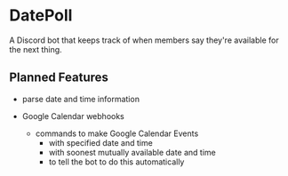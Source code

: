 # DatePoll
A Discord bot that keeps track of when members say 
they're available for the next thing.

## Planned Features

* parse date and time information

* Google Calendar webhooks
  * commands to make Google Calendar Events
    * with specified date and time
    * with soonest mutually available date and time
    * to tell the bot to do this automatically
